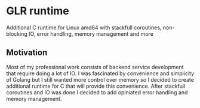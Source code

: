 # GLR runtime
Additional C runtime for Linux amd64 with stackfull coroutines, non-blocking IO, error handling, memory management and more

## Motivation
Most of my professional work consists of backend service development that require doing a lot of IO. I was fascinated by convenience and simplicity of Golang but I still wanted more control over memory so I decided to create additional runtime for C that will provide this convenience.
After stackfull coroutines and IO was done I decided to add opiniated error handling and memory management.
